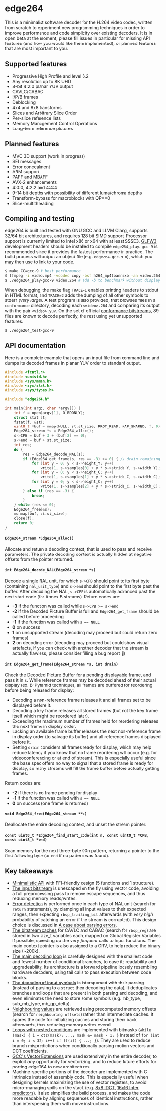 edge264
=======

This is a minimalist software decoder for the H.264 video codec, written from scratch to experiment new programming techniques in order to improve performance and code simplicity over existing decoders.
It is in open beta at the moment, please fill issues in particular for missing API features (and how you would like them implemented), or planned features that are most important to you.


Supported features
------------------

* Progressive High Profile and level 6.2
* Any resolution up to 8K UHD
* 8-bit 4:2:0 planar YUV output
* CAVLC/CABAC
* I/P/B frames
* Deblocking
* 4x4 and 8x8 transforms
* Slices and Arbitrary Slice Order
* Per-slice reference lists
* Memory Management Control Operations
* Long-term reference pictures


Planned features
----------------

* MVC 3D support (work in progress)
* SEI messages
* Error concealment
* ARM support
* PAFF and MBAFF
* AVX-2 enhancements
* 4:0:0, 4:2:2 and 4:4:4
* 9-14 bit depths with possibility of different luma/chroma depths
* Transform-bypass for macroblocks with QP==0
* Slice-multithreading


Compiling and testing
---------------------

edge264 is built and tested with GNU GCC and LLVM Clang, supports 32/64 bit architectures, and requires 128 bit SIMD support. Processor support is currently limited to Intel x86 or x64 with at least SSSE3. [GLFW3](https://www.glfw.org/) development headers should be installed to compile `edge264_play`. `gcc-9` is recommended since it provides the fastest performance in practice.
The build process will output an object file (e.g. `edge264-gcc-9.o`), which you may then use to link to your code.

```sh
$ make CC=gcc-9 # best performance
$ ffmpeg -i video.mp4 -vcodec copy -bsf h264_mp4toannexb -an video.264 # optional, converts from MP4 format
$ ./edge264_play-gcc-9 video.264 # add -b to benchmark without display
```

When debugging, the make flag `TRACE=1` enables printing headers to stdout in HTML format, and `TRACE=2` adds the dumping of all other symbols to stderr (*very large*). A test program is also provided, that browses files in a `conformance` directory, decoding each `<video>.264` and comparing its output with the pair `<video>.yuv`. On the set of official [conformance bitstreams](https://www.itu.int/wftp3/av-arch/jvt-site/draft_conformance/), 89 files are known to decode perfectly, the rest using yet unsupported features.

```sh
$ ./edge264_test-gcc-9
```


API documentation
-----------------

Here is a complete example that opens an input file from command line and dumps its decoded frames in planar YUV order to standard output.

```c
#include <fcntl.h>
#include <unistd.h>
#include <sys/mman.h>
#include <sys/stat.h>
#include <sys/types.h>

#include "edge264.h"

int main(int argc, char *argv[]) {
	int f = open(argv[1], O_RDONLY);
	struct stat st;
	fstat(f, &st);
	uint8_t *buf = mmap(NULL, st.st_size, PROT_READ, MAP_SHARED, f, 0);
	Edge264_stream *s = Edge264_alloc();
	s->CPB = buf + 3 + (buf[2] == 0);
	s->end = buf + st.st_size;
	int res;
	do {
		res = Edge264_decode_NAL(s);
		if (Edge264_get_frame(s, res == -3) >= 0) { // drain remaining frames when at end of buffer
			for (int y = 0; y < s->height_Y; y++)
				write(1, s->samples[0] + y * s->stride_Y, s->width_Y);
			for (int y = 0; y < s->height_C; y++)
				write(1, s->samples[1] + y * s->stride_C, s->width_C);
			for (int y = 0; y < s->height_C; y++)
				write(1, s->samples[2] + y * s->stride_C, s->width_C);
		} else if (res == -3) {
			break;
		}
	} while (res <= 0);
	Edge264_free(&s);
	munmap(buf, st.st_size);
	close(f);
	return 0;
}
```


#### `Edge264_stream *Edge264_alloc()`

Allocate and return a decoding context, that is used to pass and receive parameters.
The private decoding context is actually hidden at negative offsets from the pointer returned.

#### `int Edge264_decode_NAL(Edge264_stream *s)`

Decode a single NAL unit, for which `s->CPB` should point to its first byte (containing `nal_unit_type`) and `s->end` should point to the first byte past the buffer.
After decoding the NAL, `s->CPB` is automatically advanced past the next start code (for Annex B streams).
Return codes are:

* **-3** if the function was called while `s->CPB >= s->end`
* **-2** if the Decoded Picture Buffer is full and `Edge264_get_frame` should be called before proceeding
* **-1** if the function was called with `s == NULL`
* **0** on success
* **1** on unsupported stream (decoding may proceed but could return zero frames)
* **2** on decoding error (decoding may proceed but could show visual artefacts, if you can check with another decoder that the stream is actually flawless, please consider filling a bug report 🙏)

#### `int Edge264_get_frame(Edge264_stream *s, int drain)`

Check the Decoded Picture Buffer for a pending displayable frame, and pass it in `s`.
While reference frames may be decoded ahead of their actual display (ex. B-Pyramid technique), all frames are buffered for reordering before being released for display:

* Decoding a non-reference frame releases it and all frames set to be displayed before it.
* Decoding a key frame releases all stored frames (but not the key frame itself which might be reordered later).
* Exceeding the maximum number of frames held for reordering releases the next frame in display order.
* Lacking an available frame buffer releases the next non-reference frame in display order (to salvage its buffer) and all reference frames displayed before it.
* Setting `drain` considers all frames ready for display, which may help reduce latency if you know that no frame reordering will occur (e.g. for videoconferencing or at end of stream). This is especially useful since the base spec offers no way to signal that a stored frame is ready for display, so many streams will fill the frame buffer before actually getting frames.

Return codes are:

* **-2** if there is no frame pending for display
* **-1** if the function was called with `s == NULL`
* **0** on success (one frame is returned)

#### `void Edge264_free(Edge264_stream **s)`

Deallocate the entire decoding context, and unset the stream pointer.

#### `const uint8_t *Edge264_find_start_code(int n, const uint8_t *CPB, const uint8_t *end)`

Scan memory for the next three-byte 00n pattern, returning a pointer to the first following byte (or `end` if no pattern was found).


Key takeaways
-------------

* [Minimalistic API](edge264.h) with FFI-friendly design (5 functions and 1 structure).
* [The input bitstream](edge264_bitstream.c) is unescaped on the fly using vector code, avoiding a full preprocessing pass to remove escape sequences, and thus reducing memory reads/writes.
* [Error detection](edge264.c) is performed once in each type of NAL unit (search for `return` statements), by clamping all input values to their expected ranges, then expecting `rbsp_trailing_bit` afterwards (with _very high_ probability of catching an error if the stream is corrupted). This design choice is discussed in [A case about parsing errors](https://traffaillac.github.io/parsing.html).
* [The bitstream caches](edge264_internal.h) for CAVLC and CABAC (search for `rbsp_reg`) are stored in two size_t variables each, mapped on Global Register Variables if possible, speeding up the _very frequent_ calls to input functions. The main context pointer is also assigned to a GRV, to help reduce the binary size (\~200k).
* [The main decoding loop](edge264_slice.c) is carefully designed with the smallest code and fewest number of conditional branches, to ease its readability and upgradeability. Its architecture is a forward pipeline loosely resembling hardware decoders, using tail calls to pass execution between code blocks.
* [The decoding of input symbols](edge264_slice.c) is interspersed with their parsing (instead of parsing to a `struct` then decoding the data). It deduplicates branches and loops that are present in both parsing and decoding, and even eliminates the need to store some symbols (e.g. mb_type, sub_mb_type, mb_qp_delta).
* [Neighbouring values](edge264_internal.h) are retrieved using precomputed memory offsets (search for `neighbouring offsets`) rather than intermediate caches. It spares the code for initializing caches and storing them back afterwards, thus reducing memory writes overall.
* [Loops with nested conditions](edge264_slice.c) are implemented with bitmasks (`while (mask) { i = ctz(mask); ...; mask &= mask - 1; }` instead of `for (int i = 0; i < 32; i++) if (f(i)) { ...; }`). They are used to reduce branch mispredictions when conditionally parsing motion vectors and DCT coefficients.
* [GCC's Vector Extensions](edge264_internal.h) are used extensively in the entire decoder, to exploit _any_ opportunity for vectorizing, and to reduce future efforts for porting edge264 to new architectures.
* Machine-specific portions of the decoder are implemented with C intrinsics instead of assembly code. This is especially useful when designing kernels maximizing the use of vector registers, to avoid micro-managing spills on the stack (e.g. [8x8 IDCT](edge264_residual.c), [16x16 Inter predictors](edge264_inter.c)). It also simplifies the build process, and makes the code more readable by aligning sequences of identical instructions, rather than interspersing them with move instructions.
